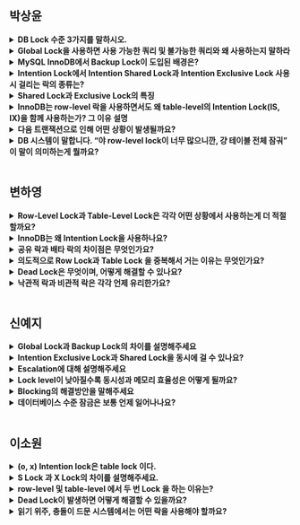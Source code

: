 ## 박상윤 
<details>
<summary><b>DB Lock 수준 3가지를 말하시오.</b></summary>
<div markdown="1">
  <br>
  
- 행 수준 잠금 : 개별 행 단위로 잠근다.
- 테이블 수준 잠금 : 테이블과 인덱스 모두 잠근다.
- 데이터베이스 수준 잠금 : DB 복구 or 스키마 변경 시 발생
</div>
</details>

<details>
<summary><b>Global Lock을 사용하면 사용 가능한 쿼리 및 불가능한 쿼리와 왜 사용하는지 말하라</b></summary>
<div markdown="1">
  <br>

- 사용 가능한 쿼리 : SELECT
- 사용 불가능한 쿼리 : DDL, DML 등

DB의 구조적 변경, 백업 수행 또는 크리티컬한 데이터 마이그레이션 작업에 사용
</div>
</details>

<details>
<summary><b>MySQL InnoDB에서 Backup Lock이 도입된 배경은?</b></summary>
<div markdown="1">
  <br>
  원래 백업하려면 모든 데이터를 잠그는 락(글로벌 락)을 걸어야 했다.
  InnoDB는 변경 중이던 데이터도 안정적으로 백업할 수 있게 되었다. 
  그래서 굳이 전체를 멈출 필요가 없고, 좀 더 가벼운 락으로도 충분해졌기 때문이다. 
  (좀 더 가벼운 글로벌 락 = 백업 락)
  백업 락은 일반적인 테이블의 변경은 허용되고 스키마 변경 같은 DDL 명령어가 실행되면 복제가 일시 중지된다.
</div>
</details>

<details>
<summary><b>Intention Lock에서 Intention Shared Lock과 Intention Exclusive Lock 사용 시 걸리는 락의 종류는?</b></summary>
<div markdown="1">
  <br>
  
- intention Shared Lock이 실행되면, row-level에 S-Lock 이 걸림(공유 락)
- intention Exclusive Lock이 실행되면, row-level에 X-Lock이 걸림(배타 락)
</div>
</details>

<details>
<summary><b>Shared Lock과 Exclusive Lock의 특징</b></summary>
<div markdown="1">
  <br>
  
- Shared Lock -  하나의 트랜잭션이 데이터를 읽고 있는 경우, 다른 트랜잭션들도 해당 데이터를 읽을 수는 있지만, 쓰기 작업은 금지된다.
- Exclusive Lock - 특정 트랜잭션이 데이터를 수정하고 있는 경우, 해당 데이터에 대한 다른 모든 트랜잭션의 접근이 금지된다.
</div>
</details>

<details>
<summary><b>InnoDB는 row-level 락을 사용하면서도 왜 table-level의 Intention Lock(IS, IX)을 함께 사용하는가? 그 이유 설명</b></summary>
<div markdown="1">
  <br>
  
- InnoDB는 row-level 락만 사용하면 성능은 좋지만, 테이블 단위 DDL 충돌을 감지하기 어려움
- 따라서 트랜잭션이 특정 row를 잠글 때, 동시에 테이블 수준에 IS/IX 락을 걸어, 다른 트랜잭션이 LOCK TABLE, ALTER TABLE 등 시도 시 충돌을 빠르게 감지하게 함   
</div>
</details>

<details>
<summary><b>다음 트랜잭션으로 인해 어떤 상황이 발생될까요?</b></summary>
<div markdown="1">
  <br>

| **트랜잭션 A**                                         | **트랜잭션 B**                                         |
|------------------------------------------------------|------------------------------------------------------|
| UPDATE users SET ... WHERE id = 1 → X-Lock on row 1 | UPDATE users SET ... WHERE id = 2 → X-Lock on row 2 |
| UPDATE users SET ... WHERE id = 2 → **row 2 요청**   | UPDATE users SET ... WHERE id = 1 → **row 1 요청**   |

  <details>
  <summary>정답 보기</summary>
  
  Dead Lock
  
  </details>

</div>
</details>

<details>
<summary><b>DB 시스템이 말합니다. “야 row-level lock이 너무 많으니깐, 걍 테이블 전체 잠궈” 이 말이 의미하는게 뭘까요?</b></summary>
<div markdown="1">
  <br>
  Lock Escalation

  row-level 락이 과도하게 많아져서 관리 비용이 커질 경우, DBMS가 자동으로 더 상위 수준인 table-level 락으로 전환할 수 있다.
</div>
</details>

<br>

## 변하영
<details>
<summary><b>Row-Level Lock과 Table-Level Lock은 각각 어떤 상황에서 사용하는게 더 적절할까요?</b></summary>
<div markdown="1">
  <br>

   Row-Level Lock은 동시성이 중요한 서비스 환경에 적합합니다. 반면에 Table-Level Lock은 대량의 데이터를 일괄로 수정하거나 삭제하는 배치 작업처럼 일관성이 중요한 작업에 적합합니다. 
</div>
</details>

<details>
<summary><b>InnoDB는 왜 Intention Lock을 사용하나요?</b></summary>
<div markdown="1">
  <br>
  테이블에 어떤 행에 대한 락이 걸릴 예정이라는 정보를 미리 표시하여 효율적인 락 충돌 관리를 가능하게 합니다.
   
</div>
</details>

<details>
<summary><b>공유 락과 배타 락의 차이점은 무엇인가요?</b></summary>
<div markdown="1">
  <br>
공유 락은 데이터를 읽을 수는 있지만 쓰기는 제한되고, 배타 락은 읽기와 쓰기 모두 다른 트랜잭션이 접근할 수 없게 합니다. 
</div>
</details>

<details>
<summary><b>의도적으로 Row Lock과 Table Lock 을 중복해서 거는 이유는 무엇인가요?</b></summary>
<div markdown="1">
  <br>
  서로 다른 트랜잭션이 테이블 구조와 행 데이터를 동시에 변경하는 것을 방지하기 위해서입니다. 
  예를 들어, 행 데이터를 수정 중일 때 스키마 변경을 막기 위해 Intention Lock을 통해 Table-level Lock도 함께 관리합니다.
</div>
</details>

<details>
<summary><b>Dead Lock은 무엇이며, 어떻게 해결할 수 있나요?</b></summary>
<div markdown="1">
  <br>
  Dead Lock은 두 개의 트랜잭션 간에 각각의 트랜잭션이 가지고 있는 리소스의 Lock을 획득하려고 할 때 발생합니다.
  이를 예방하려면 트랜잭션의 자원 접근 규칙을 정하거나 Dead Lock이 감지되면 둘 중 하나의 트랜잭션을 강제종료 합니다.
</div>
</details>

<details>
<summary><b>낙관적 락과 비관적 락은 각각 언제 유리한가요?</b></summary>
<div markdown="1">
  <br>
  동시성이 높지만 충돌 가능성이 적은 경우 낙관적 락이 유리합니다.
  반대로 충돌 가능성이 높거나 중요한 데이터를 다룰 경우에는 데이터 무결성을 위해 비관적 락을 사용하는 것이 유리합니다.
</div>
</details>

<br>

## 신예지
<details>
<summary><b>Global Lock과 Backup Lock의 차이를 설명해주세요</b></summary>
<div markdown="1">
  <br>

  - Global Lock은 모든 테이블에 대한 읽기 전용 락, 거의 모든 DML/DDL 막힘
  - Backup Lock은 DDL만 막고 DML 허용, InnoDB 백업용
   
</div>
</details>

<details>
<summary><b>Intention Exclusive Lock과 Shared Lock을 동시에 걸 수 있나요?</b></summary>
<div markdown="1">
  <br>

  - 락을 걸 수 없음
</div>
</details>

<details>
<summary><b>Escalation에 대해 설명해주세요</b></summary>
<div markdown="1">
  <br>

  잠금 수준을 최적화하기 위해 데이터베이스 시스템이 특정 Lock Level에서 다른 Lock Level로 전환하는 과정을 의미
</div>
</details>

<details>
<summary><b>Lock level이 낮아질수록 동시성과 메모리 효율성은 어떻게 될까요?</b></summary>
<div markdown="1">
  <br>

   Lock 레벨이 낮을 수록 동시성은 좋아지지만, 관리해야할 Lock 이 많아지기 때문에 메모리 효율성은 떨어짐
</div>
</details>

<details>
<summary><b>Blocking의 해결방안을 말해주세요</b></summary>
<div markdown="1">
  <br>

   1. SQL문의 리펙토링
   2. 트랜잭션을 가능한 짧게 정의
   3. 동일한 데이터를 동시에 변경하는 작업을 하지 않도록 설계
   4. 대용량 작업이 불가피한 경우, 작업 단위를 쪼개거나 lock_timeout을 설정
</div>
</details>

<details>
<summary><b>데이터베이스 수준 잠금은 보통 언제 일어나나요?</b></summary>
<div markdown="1">
  <br>

  데이터베이스를 복구하거나 스키마를 변경할 때 발생한다.
   
</div>
</details>

<br>

## 이소원
<details>
<summary><b>(o, x) Intention lock은 table lock 이다.</b></summary>
<div markdown="1">
  <br>
   (o)
  
  Intention Lock은 table Lock 입니다.
  트랜잭션이 특정 테이블의 어떤 행에 락을 걸려고 하니 알아두라는 선언적 의미로 사용됩니다.
</div>
</details>

<details>
<summary><b>S Lock 과 X Lock의 차이를 설명해주세요.</b></summary>
<div markdown="1">
  <br>

  1. S Lock
     - Shared Lock
     - 데이터를 읽을 때 사용하는 Lock
     - 하나의 트랜잭션이 데이터를 읽고 있는 경우, 다른 트랜잭션들도 해당 데이터를 읽을 수는 있지만 쓰기 작업은 금지됩니다.
     - 데이터의 일관성을 유지할 수 있습니다.
     - 트랜잭션 격리 수준 중 Repeatable Read 단계와 연관
  2. X Lock
     - Exclusive Lock
     - 데이터를 변경하고자 할 때 사용됩니다.
     - 트랜잭션이 완료될 때까지 유지됩니다.
     - 특정 트랜재겻ㄴ이 update, delete 등을 통해 데이터를 수정하고 있는 경우, 다른 모든 트랜잭션의 접근이 금지됩니다.
     - 트랜잭션 격리 수준 중 Serializable 단계와 연관
</div>
</details>

<details>
<summary><b>row-level 및 table-level 에서 두 번 Lock 을 하는 이유는?</b></summary>
<div markdown="1">
  <br>

   A 트랜잭션에서 이미 테이블에 대해 락이 걸려있는데, B 트랜잭션에서 해당 테이블의 특정 row에 대한 lock을 거는 것을 원천적으로 방지할 수 있습니다. (반대의 경우도 마찬가지)
</div>
</details>

<details>
<summary><b>Dead Lock이 발생하면 어떻게 해결할 수 있을까요?</b></summary>
<div markdown="1">
  <br>

   1. Dead Lock이 감지되면 둘 중 하나의 트랜잭션을 강제 종료 합니다.
   2. 접근 순서 규칙을 정합니다.
</div>
</details>

<details>
<summary><b>읽기 위주, 충돌이 드문 시스템에서는 어떤 락을 사용해야 할까요?</b></summary>
<div markdown="1">
  <br>

   Pessimistic Lock
</div>
</details>
